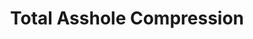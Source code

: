 ---
inv_num: 2004-025
add_credit: Radical Software Group
url: 2004-025-total-asshole-compression
title: Total Asshole Compression
year: '2005'
display_year: '2004'
medium: Sharpie on CD-Rom and AOL booklets
dims: 8 x 5 inches
pitch: "​“Edition” version of the Total Asshole Compression Software."
ps: "​These were modified (?) AOL booklets which contained the OSX compression software
  Total Asshole Compression. I would charge 5$ for them at my shows. Anyway, it is
  hard to remember, but these AOL booklets USED TO B EVERYWHERE. Now the only ones
  I have left r like this. "
live_url:
youtube:
related_code:
subheading: Booklet
download:
commission:
layout: things-i-made
---
